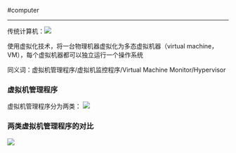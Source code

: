 #computer 

---

传统计算机：![](img/Pasted%20image%2020231226100748.png)

使用虚拟化技术，将一台物理机器虚拟化为多态虚拟机器（virtual machine，VM），每个虚拟机器都可以独立运行一个操作系统

同义词：虚拟机管理程序/虚拟机监控程序/Virtual Machine Monitor/Hypervisor

### 虚拟机管理程序

虚拟机管理程序分为两类：
![](img/Pasted%20image%2020231226100935.png)

### 两类虚拟机管理程序的对比

![](img/Pasted%20image%2020231226101340.png)

